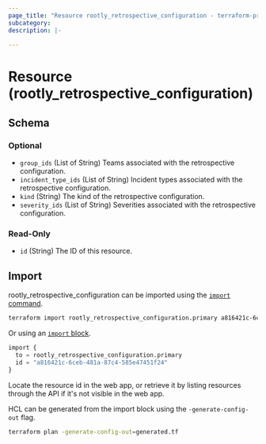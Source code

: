 ```yaml
---
page_title: "Resource rootly_retrospective_configuration - terraform-provider-rootly"
subcategory:
description: |-
    
---
```


# Resource (rootly_retrospective_configuration)





<!-- schema generated by tfplugindocs -->
## Schema

### Optional

- `group_ids` (List of String) Teams associated with the retrospective configuration.
- `incident_type_ids` (List of String) Incident types associated with the retrospective configuration.
- `kind` (String) The kind of the retrospective configuration.
- `severity_ids` (List of String) Severities associated with the retrospective configuration.

### Read-Only

- `id` (String) The ID of this resource.

## Import

rootly_retrospective_configuration can be imported using the [`import` command](https://developer.hashicorp.com/terraform/cli/commands/import).

```sh
terraform import rootly_retrospective_configuration.primary a816421c-6ceb-481a-87c4-585e47451f24
```

Or using an [`import` block](https://developer.hashicorp.com/terraform/language/import).

```terraform
import {
  to = rootly_retrospective_configuration.primary
  id = "a816421c-6ceb-481a-87c4-585e47451f24"
}
```

Locate the resource id in the web app, or retrieve it by listing resources through the API if it's not visible in the web app.

HCL can be generated from the import block using the `-generate-config-out` flag.

```sh
terraform plan -generate-config-out=generated.tf
```
